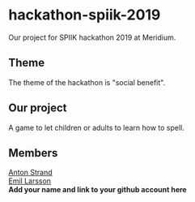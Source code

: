 # hackathon-spiik-2019
Our project for SPIIK hackathon 2019 at Meridium.

## Theme
The theme of the hackathon is "social benefit".

## Our project
A game to let children or adults to learn how to spell.

## Members
[Anton Strand](https://github.com/AntonStrand)<br>
[Emil Larsson](https://github.com/Elmona)<br>
 **Add your name and link to your github account here**
